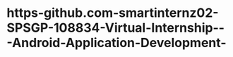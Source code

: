 # https-github.com-smartinternz02-SPSGP-108834-Virtual-Internship---Android-Application-Development-